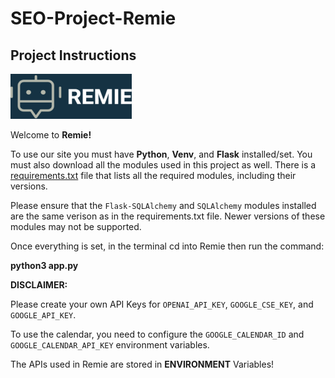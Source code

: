# SEO-Project-Remie
## Project Instructions
![Logo](static/images/remielogo.png)

Welcome to **Remie!**  

To use our site you must have **Python**, **Venv**, and **Flask** installed/set. You must also download all the modules used in this project as well. There is a [requirements.txt](Remie/requirements.txt) file that lists all the required modules, including their versions. 

Please ensure that the `Flask-SQLAlchemy` and `SQLAlchemy` modules installed are the same verison as in the requirements.txt file. Newer versions of these modules may not be supported.

Once everything is set, in the terminal cd into Remie then run the command:

**python3 app.py**

**DISCLAIMER:**

Please create your own API Keys for `OPENAI_API_KEY`, `GOOGLE_CSE_KEY`, and `GOOGLE_API_KEY`.

To use the calendar, you need to configure
the `GOOGLE_CALENDAR_ID` and `GOOGLE_CALENDAR_API_KEY` environment variables.

The APIs used in Remie are stored in **ENVIRONMENT** Variables!
